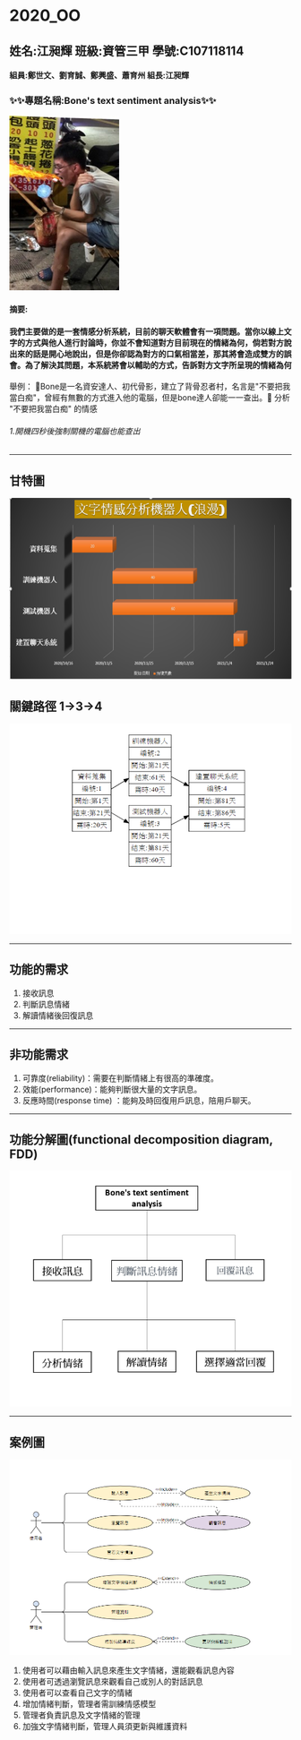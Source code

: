 # 2020_OO
## 姓名:江昶輝 班級:資管三甲 學號:C107118114
#### 組員:鄭世文、劉育誠、鄭興盛、蕭育州  組長:江昶輝
### :sparkles::sparkles:專題名稱:Bone's text sentiment analysis:sparkles::sparkles:
![bone](bone.jpg "骨影")
#### 摘要:
#### 我們主要做的是一套情感分析系統，目前的聊天軟體會有一項問題。當你以線上文字的方式與他人進行討論時，你並不會知道對方目前現在的情緒為何，倘若對方說出來的話是開心地說出，但是你卻認為對方的口氣相當差，那其將會造成雙方的誤會。為了解決其問題，本系統將會以輔助的方式，告訴對方文字所呈現的情緒為何
舉例： :punch:Bone是一名資安達人、初代骨影，建立了背骨忍者村，名言是"不要把我當白痴"，曾經有無數的方式進入他的電腦，但是bone達人卻能一一查出。:punch:
分析 "不要把我當白痴" 的情感 
######      1.開機四秒後強制關機的電腦也能查出
___

## 甘特圖
![bone](甘特圖.png "甘特圖")
## 關鍵路徑 1->3->4
![bone](關鍵路徑.png "關鍵路徑")
___

## 功能的需求
1. 接收訊息
2. 判斷訊息情緒
3. 解讀情緒後回復訊息

---

## 非功能需求

1. 可靠度(reliability)：需要在判斷情緒上有很高的準確度。
2. 效能(performance)：能夠判斷很大量的文字訊息。
3. 反應時間(response time) ：能夠及時回復用戶訊息，陪用戶聊天。


___

## 功能分解圖(functional decomposition diagram, FDD)

![bone](fdd.jpg "fdd")

___
## 案例圖

![bone](案例圖3.png "案例圖")
1. 使用者可以藉由輸入訊息來產生文字情緒，還能觀看訊息內容
2. 使用者可透過瀏覽訊息來觀看自己或別人的對話訊息
3. 使用者可以查看自己文字的情緒
4. 增加情緒判斷，管理者需訓練情感模型 
5. 管理者負責訊息及文字情緒的管理
6. 加強文字情緒判斷，管理人員須更新與維護資料
